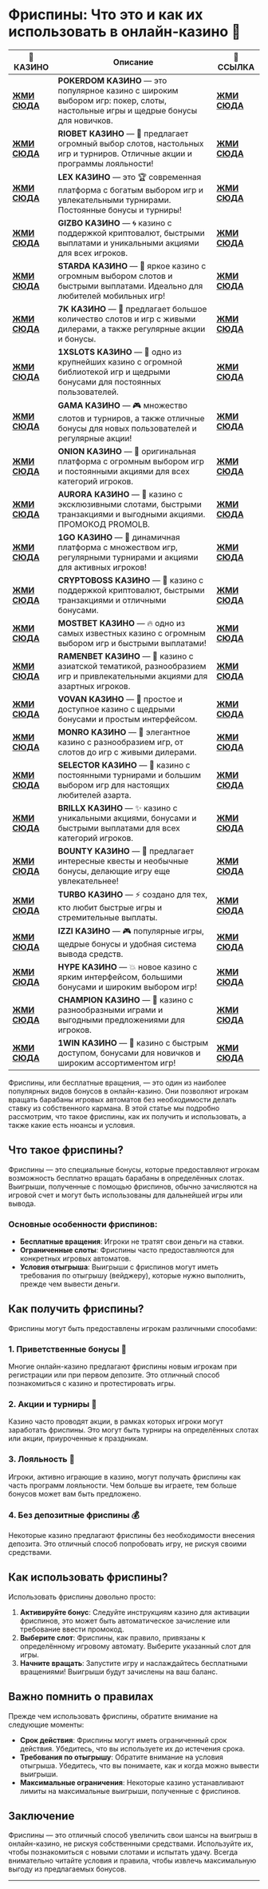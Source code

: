 # Фриспины: Что это и как их использовать в онлайн-казино 🎰
| 🎰 КАЗИНО         | Описание                                                                                                                                         | 🌟 ССЫЛКА         |
|-------------------|--------------------------------------------------------------------------------------------------------------------------------------------------|-------------------|
| [**ЖМИ СЮДА**](https://brandplay.link/Bxg7SC7H) | **POKERDOM КАЗИНО** — это популярное казино с широким выбором игр: покер, слоты, настольные игры и щедрые бонусы для новичков. | [**ЖМИ СЮДА**](https://brandplay.link/Bxg7SC7H) |
| [**ЖМИ СЮДА**](https://brandplay.link/dtx89f2L) | **RIOBET КАЗИНО** — 🌟 предлагает огромный выбор слотов, настольных игр и турниров. Отличные акции и программы лояльности!      | [**ЖМИ СЮДА**](https://brandplay.link/dtx89f2L) |
| [**ЖМИ СЮДА**](https://brandplay.link/2HFTmBc8) | **LEX КАЗИНО** — это 🏆 современная платформа с богатым выбором игр и увлекательными турнирами. Постоянные бонусы и турниры!    | [**ЖМИ СЮДА**](https://brandplay.link/2HFTmBc8) |
| [**ЖМИ СЮДА**](https://gizbo-tea02.com/c8e962e89) | **GIZBO КАЗИНО** — 🌀 казино с поддержкой криптовалют, быстрыми выплатами и уникальными акциями для всех игроков.               | [**ЖМИ СЮДА**](https://gizbo-tea02.com/c8e962e89) |
| [**ЖМИ СЮДА**](https://brandplay.link/cpFQbWKn) | **STARDA КАЗИНО** — 🌠 яркое казино с огромным выбором слотов и быстрыми выплатами. Идеально для любителей мобильных игр!       | [**ЖМИ СЮДА**](https://brandplay.link/cpFQbWKn) |
| [**ЖМИ СЮДА**](https://brandplay.link/dd46bNgD) | **7K КАЗИНО** — 🎰 предлагает большое количество слотов и игр с живыми дилерами, а также регулярные акции и бонусы.             | [**ЖМИ СЮДА**](https://brandplay.link/dd46bNgD) |
| [**ЖМИ СЮДА**](https://brandplay.link/R4xfxqdm) | **1XSLOTS КАЗИНО** — 💎 одно из крупнейших казино с огромной библиотекой игр и щедрыми бонусами для постоянных пользователей.   | [**ЖМИ СЮДА**](https://brandplay.link/R4xfxqdm) |
| [**ЖМИ СЮДА**](https://brandplay.link/zrZpLFTP) | **GAMA КАЗИНО** — 🎮 множество слотов и турниров, а также отличные бонусы для новых пользователей и регулярные акции!           | [**ЖМИ СЮДА**](https://brandplay.link/zrZpLFTP) |
| [**ЖМИ СЮДА**](https://obclk001-2d.top/click?offer_id=986&partner_id=10542&landing_id=1798&utm_medium=affiliate&sub_1=oncasino3) | **ONION КАЗИНО** — 🧅 оригинальная платформа с огромным выбором игр и постоянными акциями для всех категорий игроков.           | [**ЖМИ СЮДА**](https://obclk001-2d.top/click?offer_id=986&partner_id=10542&landing_id=1798&utm_medium=affiliate&sub_1=oncasino3) |
| [**ЖМИ СЮДА**](https://10trafic-stat2.com/click/668546566bcc6313411604c7/6766/15114/subaccount?promocode=PROMOLB) | **AURORA КАЗИНО** — 🌌 казино с эксклюзивными слотами, быстрыми транзакциями и выгодными акциями. ПРОМОКОД PROMOLB.              | [**ЖМИ СЮДА**](https://10trafic-stat2.com/click/668546566bcc6313411604c7/6766/15114/subaccount?promocode=PROMOLB) |
| [**ЖМИ СЮДА**](https://1go-ircp01.com/ce015f410) | **1GO КАЗИНО** — 🚀 динамичная платформа с множеством игр, регулярными турнирами и акциями для активных игроков!                | [**ЖМИ СЮДА**](https://1go-ircp01.com/ce015f410) |
| [**ЖМИ СЮДА**](https://cryptobossc.online/d847bcfa9) | **CRYPTOBOSS КАЗИНО** — 🏅 казино с поддержкой криптовалют, быстрыми транзакциями и отличными бонусами.                          | [**ЖМИ СЮДА**](https://cryptobossc.online/d847bcfa9) |
| [**ЖМИ СЮДА**](https://ktbtis024ifqfn0mst.com/beQs) | **MOSTBET КАЗИНО** — 🔥 одно из самых известных казино с огромным выбором игр и быстрыми выплатами!                             | [**ЖМИ СЮДА**](https://ktbtis024ifqfn0mst.com/beQs) |
| [**ЖМИ СЮДА**](https://get.saltyram.com/ru/registration?apkpop=0&partner=p24970p3296034p5526) | **RAMENBET КАЗИНО** — 🍜 казино с азиатской тематикой, разнообразием игр и привлекательными акциями для азартных игроков.       | [**ЖМИ СЮДА**](https://get.saltyram.com/ru/registration?apkpop=0&partner=p24970p3296034p5526) |
| [**ЖМИ СЮДА**](https://vovan.site/d098ab058) | **VOVAN КАЗИНО** — 🤠 простое и доступное казино с щедрыми бонусами и простым интерфейсом.                                      | [**ЖМИ СЮДА**](https://vovan.site/d098ab058) |
| [**ЖМИ СЮДА**](https://mnr-ircp01.com/c3ce72a2c) | **MONRO КАЗИНО** — 🎩 элегантное казино с разнообразием игр, от слотов до игр с живыми дилерами.                                | [**ЖМИ СЮДА**](https://mnr-ircp01.com/c3ce72a2c) |
| [**ЖМИ СЮДА**](https://gosel.vc/SELVK) | **SELECTOR КАЗИНО** — 🎯 казино с постоянными турнирами и большим выбором игр для настоящих любителей азарта.                   | [**ЖМИ СЮДА**](https://gosel.vc/SELVK) |
| [**ЖМИ СЮДА**](https://brillx.run/BRIVK) | **BRILLX КАЗИНО** — ✨ казино с уникальными акциями, бонусами и быстрыми выплатами для всех категорий игроков.                   | [**ЖМИ СЮДА**](https://brillx.run/BRIVK) |
| [**ЖМИ СЮДА**](https://bounty-casino.de/BOVK) | **BOUNTY КАЗИНО** — 💼 предлагает интересные квесты и необычные бонусы, делающие игру еще увлекательнее!                        | [**ЖМИ СЮДА**](https://bounty-casino.de/BOVK) |
| [**ЖМИ СЮДА**](https://turbo-casino.cc/TURVK) | **TURBO КАЗИНО** — ⚡ создано для тех, кто любит быстрые игры и стремительные выплаты.                                          | [**ЖМИ СЮДА**](https://turbo-casino.cc/TURVK) |
| [**ЖМИ СЮДА**](https://izzi-fr03.com/ca7c8a7b7) | **IZZI КАЗИНО** — 🎮 популярные игры, щедрые бонусы и удобная система вывода средств.                                           | [**ЖМИ СЮДА**](https://izzi-fr03.com/ca7c8a7b7) |
| [**ЖМИ СЮДА**](https://hypekaz.com/dc2f44ad0) | **HYPE КАЗИНО** — 💥 новое казино с ярким интерфейсом, большими бонусами и широким выбором игр!                                | [**ЖМИ СЮДА**](https://hypekaz.com/dc2f44ad0) |
| [**ЖМИ СЮДА**](https://champcasino.ink/pobeda/doa-hats?p80412p305331p112c) | **CHAMPION КАЗИНО** — 🏅 казино с разнообразными играми и выгодными предложениями для игроков.                                 | [**ЖМИ СЮДА**](https://champcasino.ink/pobeda/doa-hats?p80412p305331p112c) |
| [**ЖМИ СЮДА**](https://brandplay.link/6F5VqbyZ) | **1WIN КАЗИНО** — 💎 казино с быстрым доступом, бонусами для новичков и широким ассортиментом игр!                             | [**ЖМИ СЮДА**](https://brandplay.link/6F5VqbyZ) |

Фриспины, или бесплатные вращения, — это один из наиболее популярных видов бонусов в онлайн-казино. Они позволяют игрокам вращать барабаны игровых автоматов без необходимости делать ставку из собственного кармана. В этой статье мы подробно рассмотрим, что такое фриспины, как их получить и использовать, а также какие есть нюансы и условия.

## Что такое фриспины?

Фриспины — это специальные бонусы, которые предоставляют игрокам возможность бесплатно вращать барабаны в определённых слотах. Выигрыши, полученные с помощью фриспинов, обычно зачисляются на игровой счет и могут быть использованы для дальнейшей игры или вывода.

### Основные особенности фриспинов:

- **Бесплатные вращения**: Игроки не тратят свои деньги на ставки.
- **Ограниченные слоты**: Фриспины часто предоставляются для конкретных игровых автоматов.
- **Условия отыгрыша**: Выигрыши с фриспинов могут иметь требования по отыгрышу (вейджеру), которые нужно выполнить, прежде чем вывести деньги.

## Как получить фриспины?

Фриспины могут быть предоставлены игрокам различными способами:

### 1. **Приветственные бонусы** 🎉
Многие онлайн-казино предлагают фриспины новым игрокам при регистрации или при первом депозите. Это отличный способ познакомиться с казино и протестировать игры.

### 2. **Акции и турниры** 🎯
Казино часто проводят акции, в рамках которых игроки могут заработать фриспины. Это могут быть турниры на определённых слотах или акции, приуроченные к праздникам.

### 3. **Лояльность** 💎
Игроки, активно играющие в казино, могут получать фриспины как часть программ лояльности. Чем больше вы играете, тем больше бонусов может вам быть предложено.

### 4. **Без депозитные фриспины** 💰
Некоторые казино предлагают фриспины без необходимости внесения депозита. Это отличный способ попробовать игру, не рискуя своими средствами.

## Как использовать фриспины?

Использовать фриспины довольно просто:

1. **Активируйте бонус**: Следуйте инструкциям казино для активации фриспинов, это может быть автоматическое зачисление или требование ввести промокод.
2. **Выберите слот**: Фриспины, как правило, привязаны к определённому игровому автомату. Выберите указанный слот для игры.
3. **Начните вращать**: Запустите игру и наслаждайтесь бесплатными вращениями! Выигрыши будут зачислены на ваш баланс.

## Важно помнить о правилах

Прежде чем использовать фриспины, обратите внимание на следующие моменты:

- **Срок действия**: Фриспины могут иметь ограниченный срок действия. Убедитесь, что вы используете их до истечения срока.
- **Требования по отыгрышу**: Обратите внимание на условия отыгрыша. Убедитесь, что вы понимаете, как и когда можно вывести выигрыши.
- **Максимальные ограничения**: Некоторые казино устанавливают лимиты на максимальные выигрыши, полученные с фриспинов.

## Заключение

Фриспины — это отличный способ увеличить свои шансы на выигрыш в онлайн-казино, не рискуя собственными средствами. Используйте их, чтобы познакомиться с новыми слотами и испытать удачу. Всегда внимательно читайте условия и правила, чтобы извлечь максимальную выгоду из предлагаемых бонусов.

---

